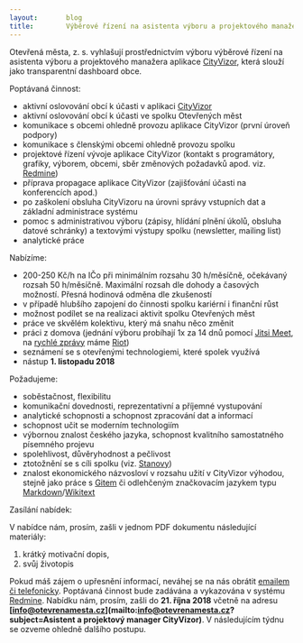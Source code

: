 ```yaml
---
layout:       blog
title:        Výběrové řízení na asistenta výboru a projektového manažera aplikace CityVizor
---
```

Otevřená města, z. s. vyhlašují prostřednictvím výboru výběrové řízení na asistenta výboru a projektového manažera aplikace [CityVizor](https://cityvizor.cz/), která slouží jako transparentní dashboard obce.

Poptávaná činnost:
- aktivní oslovování obcí k účasti v aplikaci [CityVizor](https://cityvizor.cz/)
- aktivní oslovování obcí k účasti ve spolku Otevřených měst
- komunikace s obcemi ohledně provozu aplikace CityVizor (první úroveň podpory)
- komunikace s členskými obcemi ohledně provozu spolku
- projektové řízení vývoje aplikace CityVizor (kontakt s programátory, grafiky, výborem, obcemi, sběr změnových požadavků apod. viz. [Redmine](https://bit.ly/2wC4wf7))
- příprava propagace aplikace CityVizor (zajišťování účasti na konferencích apod.)
- po zaškolení obsluha CityVizoru na úrovni správy vstupních dat a základní administrace systému
- pomoc s administrativou výboru (zápisy, hlídání plnění úkolů, obsluha datové schránky) a textovými výstupy spolku (newsletter, mailing list)
- analytické práce

Nabízíme:
- 200-250 Kč/h na IČo při minimálním rozsahu 30 h/měsíčně, očekávaný rozsah 50 h/měsíčně. Maximální rozsah dle dohody a časových možností. Přesná hodinová odměna dle zkušeností
- v případě hlubšího zapojení do činnosti spolku kariérní i finanční růst
- možnost podílet se na realizaci aktivit spolku Otevřených měst
- práce ve skvělém kolektivu, který má snahu něco změnit
- práci z domova (jednání výboru probíhají 1x za 14 dnů pomocí [Jitsi Meet](https://en.wikipedia.org/wiki/Jitsi#Jitsi_Meet), na [rychlé zprávy](https://cs.wikipedia.org/wiki/Instant_messaging) máme [Riot](https://en.wikipedia.org/wiki/Matrix_(communication_protocol)#Clients))
- seznámení se s otevřenými technologiemi, které spolek využívá
- nástup **1. listopadu 2018**

Požadujeme:
- soběstačnost, flexibilitu
- komunikační dovednosti, reprezentativní a příjemné vystupování
- analytické schopnosti a schopnost zpracování dat a informací
- schopnost učit se moderním technologiím
- výbornou znalost českého jazyka, schopnost kvalitního samostatného písemného projevu
- spolehlivost, důvěryhodnost a pečlivost
- ztotožnění se s cíli spolku (viz. [Stanovy](https://gitlab.com/otevrenamesta/documents/blob/a6c70d153b91cf1c7d125c869608fb964114c1e5/listiny/stanovy.pdf))
- znalost ekonomického názvosloví v rozsahu užití v CityVizor výhodou, stejně jako práce s [Gitem](https://cs.wikipedia.org/wiki/Git) či odlehčeným značkovacím jazykem typu [Markdown](https://cs.wikipedia.org/wiki/Markdown)/[Wikitext](https://cs.wikipedia.org/wiki/Wikitext)

Zasílání nabídek:

V nabídce nám, prosím, zašli v jednom PDF dokumentu následující materiály:
1. krátký motivační dopis,
2. svůj životopis

Pokud máš zájem o upřesnění informací, neváhej se na nás obrátit [emailem či telefonicky](/kontakty/).
Poptávaná činnost bude zadávána a vykazována v systému [Redmine](https://cs.wikipedia.org/wiki/Redmine).
Nabídku nám, prosím, zašli do **21. října 2018** včetně na adresu **[info@otevrenamesta.cz](mailto:info@otevrenamesta.cz?subject=Asistent a projektový manager CityVizor)**. V následujícím týdnu se ozveme ohledně dalšího postupu.